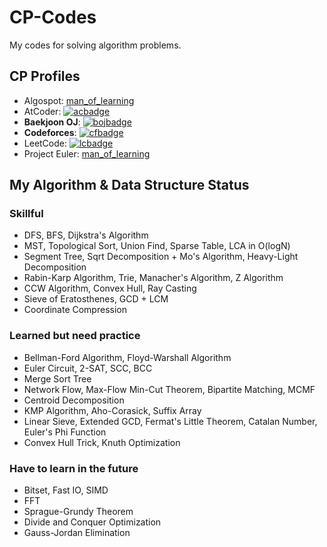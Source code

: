 # CP-Codes
My codes for solving algorithm problems.

## CP Profiles
- Algospot: [man_of_learning](https://algospot.com/user/profile/93932)
- AtCoder: [![acbadge](https://cp-logo.vercel.app/atcoder/man_of_learning)](https://atcoder.jp/users/man_of_learning)
- **Baekjoon OJ**: [![bojbadge](http://mazassumnida.wtf/api/mini/generate_badge?boj=man_of_learning)](https://solved.ac/man_of_learning)
- **Codeforces**: [![cfbadge](https://cp-logo.vercel.app/codeforces/man_of_learning)](https://codeforces.com/profile/man_of_learning)
- LeetCode: [![lcbadge](https://badges.peiyuan.ch/leetcode/77jwk0724/name)](https://leetcode.com/77jwk0724/)
- Project Euler: [man_of_learning](https://projecteuler.net/progress=man_of_learning)

## My Algorithm & Data Structure Status

### Skillful

- DFS, BFS, Dijkstra's Algorithm
- MST, Topological Sort, Union Find, Sparse Table, LCA in O(logN)
- Segment Tree, Sqrt Decomposition + Mo's Algorithm, Heavy-Light Decomposition
- Rabin-Karp Algorithm, Trie, Manacher's Algorithm, Z Algorithm
- CCW Algorithm, Convex Hull, Ray Casting
- Sieve of Eratosthenes, GCD + LCM
- Coordinate Compression

### Learned but need practice

- Bellman-Ford Algorithm, Floyd-Warshall Algorithm
- Euler Circuit, 2-SAT, SCC, BCC
- Merge Sort Tree
- Network Flow, Max-Flow Min-Cut Theorem, Bipartite Matching, MCMF
- Centroid Decomposition
- KMP Algorithm, Aho-Corasick, Suffix Array
- Linear Sieve, Extended GCD, Fermat's Little Theorem, Catalan Number, Euler's Phi Function
- Convex Hull Trick, Knuth Optimization

### Have to learn in the future

- Bitset, Fast IO, SIMD
- FFT
- Sprague-Grundy Theorem
- Divide and Conquer Optimization
- Gauss-Jordan Elimination